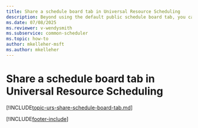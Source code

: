 ```yaml
---
title: Share a schedule board tab in Universal Resource Scheduling
description: Beyond using the default public schedule board tab, you can follow these steps to share a schedule board tab.
ms.date: 07/08/2025
ms.reviewer: v-wendysmith
ms.subservice: common-scheduler
ms.topic: how-to
author: mkelleher-msft
ms.author: mkelleher
---
```



# Share a schedule board tab in Universal Resource Scheduling

[!INCLUDE[topic-urs-share-schedule-board-tab.md](../shared/urs/share-schedule-board-tab.md)]

[!INCLUDE[footer-include](../includes/footer-banner.md)]
